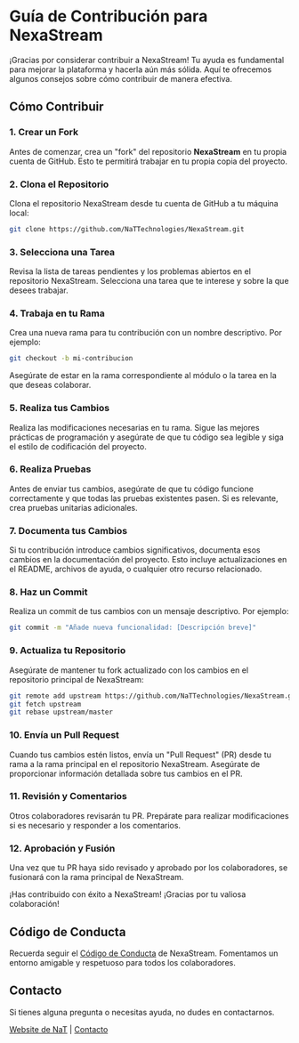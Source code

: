 
# Guía de Contribución para NexaStream

¡Gracias por considerar contribuir a NexaStream! Tu ayuda es fundamental para mejorar la plataforma y hacerla aún más sólida. Aquí te ofrecemos algunos consejos sobre cómo contribuir de manera efectiva.

## Cómo Contribuir

### 1. Crear un Fork

Antes de comenzar, crea un "fork" del repositorio **NexaStream** en tu propia cuenta de GitHub. Esto te permitirá trabajar en tu propia copia del proyecto.

### 2. Clona el Repositorio

Clona el repositorio NexaStream desde tu cuenta de GitHub a tu máquina local:

```bash
git clone https://github.com/NaTTechnologies/NexaStream.git
```
### 3. Selecciona una Tarea

Revisa la lista de tareas pendientes y los problemas abiertos en el repositorio NexaStream. Selecciona una tarea que te interese y sobre la que desees trabajar.

### 4. Trabaja en tu Rama

Crea una nueva rama para tu contribución con un nombre descriptivo. Por ejemplo:
```bash
git checkout -b mi-contribucion
```

Asegúrate de estar en la rama correspondiente al módulo o la tarea en la que deseas colaborar.

### 5. Realiza tus Cambios

Realiza las modificaciones necesarias en tu rama. Sigue las mejores prácticas de programación y asegúrate de que tu código sea legible y siga el estilo de codificación del proyecto.

### 6. Realiza Pruebas

Antes de enviar tus cambios, asegúrate de que tu código funcione correctamente y que todas las pruebas existentes pasen. Si es relevante, crea pruebas unitarias adicionales.

### 7. Documenta tus Cambios

Si tu contribución introduce cambios significativos, documenta esos cambios en la documentación del proyecto. Esto incluye actualizaciones en el README, archivos de ayuda, o cualquier otro recurso relacionado.

### 8. Haz un Commit

Realiza un commit de tus cambios con un mensaje descriptivo. Por ejemplo:
```bash
git commit -m "Añade nueva funcionalidad: [Descripción breve]"
```

### 9. Actualiza tu Repositorio

Asegúrate de mantener tu fork actualizado con los cambios en el repositorio principal de NexaStream:

```bash
git remote add upstream https://github.com/NaTTechnologies/NexaStream.git
git fetch upstream
git rebase upstream/master
```
### 10. Envía un Pull Request

Cuando tus cambios estén listos, envía un "Pull Request" (PR) desde tu rama a la rama principal en el repositorio NexaStream. Asegúrate de proporcionar información detallada sobre tus cambios en el PR.

### 11. Revisión y Comentarios

Otros colaboradores revisarán tu PR. Prepárate para realizar modificaciones si es necesario y responder a los comentarios.

### 12. Aprobación y Fusión

Una vez que tu PR haya sido revisado y aprobado por los colaboradores, se fusionará con la rama principal de NexaStream.

¡Has contribuido con éxito a NexaStream! ¡Gracias por tu valiosa colaboración!

## Código de Conducta

Recuerda seguir el [Código de Conducta](CODE_OF_CONDUCT.md) de NexaStream. Fomentamos un entorno amigable y respetuoso para todos los colaboradores.

## Contacto

Si tienes alguna pregunta o necesitas ayuda, no dudes en contactarnos.

[Website de NaT](https://www.nattechnologiesagency.com/) | [Contacto](https://www.nattechnologiesagency.com/contact)
